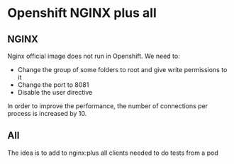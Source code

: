 # Openshift NGINX plus all

## NGINX

Nginx official image does not run in Openshift. We need to:

 * Change the group of some folders to root and give write permissions to it
 * Change the port to 8081
 * Disable the user directive

In order to improve the performance, the number of connections per process is increased by 10.

## All

The idea is to add to nginx:plus all clients needed to do tests from a pod
